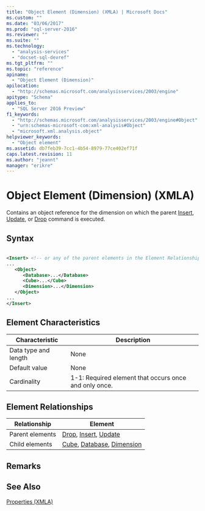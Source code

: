 ```yaml
---
title: "Object Element (Dimension) (XMLA) | Microsoft Docs"
ms.custom: ""
ms.date: "03/06/2017"
ms.prod: "sql-server-2016"
ms.reviewer: ""
ms.suite: ""
ms.technology: 
  - "analysis-services"
  - "docset-sql-devref"
ms.tgt_pltfrm: ""
ms.topic: "reference"
apiname: 
  - "Object Element (Dimension)"
apilocation: 
  - "http://schemas.microsoft.com/analysisservices/2003/engine"
apitype: "Schema"
applies_to: 
  - "SQL Server 2016 Preview"
f1_keywords: 
  - "http://schemas.microsoft.com/analysisservices/2003/engine#Object"
  - "urn:schemas-microsoft-com:xml-analysis#Object"
  - "microsoft.xml.analysis.object"
helpviewer_keywords: 
  - "Object element"
ms.assetid: db7feb39-7cc1-4b54-8979-77ce402ef71f
caps.latest.revision: 11
ms.author: "jeannt"
manager: "erikre"
---
```

# Object Element (Dimension) (XMLA)
  Contains an object reference for the dimension on which the parent [Insert](../../../analysis-services/xmla/xml-elements-commands/insert-element-xmla.md), [Update](../../../analysis-services/xmla/xml-elements-commands/update-element-xmla.md), or [Drop](../../../analysis-services/xmla/xml-elements-commands/drop-element-xmla.md) command is executed.  
  
## Syntax  
  
```xml  
  
<Insert> <!-- or any of the parent elements in the Element Relationships table -->  
...  
   <Object>  
      <Database>...</Database>  
      <Cube>...</Cube>  
      <Dimension>...</Dimension>  
   </Object>  
...  
</Insert>  
```  
  
## Element Characteristics  
  
|Characteristic|Description|  
|--------------------|-----------------|  
|Data type and length|None|  
|Default value|None|  
|Cardinality|1-1: Required element that occurs once and only once.|  
  
## Element Relationships  
  
|Relationship|Element|  
|------------------|-------------|  
|Parent elements|[Drop](../../../analysis-services/xmla/xml-elements-commands/drop-element-xmla.md), [Insert](../../../analysis-services/xmla/xml-elements-commands/insert-element-xmla.md), [Update](../../../analysis-services/xmla/xml-elements-commands/update-element-xmla.md)|  
|Child elements|[Cube](../../../analysis-services/xmla/xml-elements-properties/cube-element-xmla.md), [Database](../../../analysis-services/xmla/xml-elements-properties/database-element-xmla.md), [Dimension](../../../analysis-services/xmla/xml-elements-properties/dimension-element-xmla.md)|  
  
## Remarks  
  
## See Also  
 [Properties &#40;XMLA&#41;](../Topic/Properties%20\(XMLA\).md)  
  
  